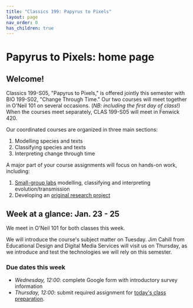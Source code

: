 ```yaml
---
title: "Classics 199: Papyrus to Pixels"
layout: page
nav_order: 0
has_children: true
---
```



# Papyrus to Pixels: home page

## Welcome!

Classics 199-S05, "Papyrus to Pixels," is offered jointly this semester with BIO 199-S02, "Change Through Time."  Our two courses will meet together in O'Neil 101 on several occasions. (*NB: including the first day of class*!)  When the courses meet separately, CLAS 199-S05 will meet in Fenwick 420.

Our coordinated courses are organized in three main sections:

1. Modelling species and texts
2. Classifying species and texts
3. Interpreting change through time

A major part of your course assignments will focus on hands-on work, including:

1. [Small-group labs](./labs/) modelling, classifying and interpreting evolution/transmission
2. Developing an [original research project](./project/)


## Week at a glance: Jan. 23 - 25

We meet in O'Neil 101 for both classes this week.

We will introduce the course's subject matter on Tuesday. Jim Cahill from Educational Design and Digital Media Services will visit us on Thursday, as we  introduce and test the technologies we will rely on this semester.


### Due dates this week

- *Wednesday, 12:00*: complete Google form with introductory survey information
- *Thursday, 12:00*:  submit required assignment for [today's class preparation](./classes/content+tech1/).

